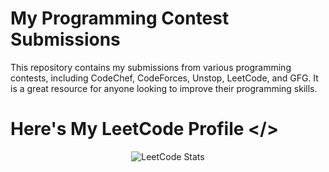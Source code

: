 # My Programming Contest Submissions

This repository contains my submissions from various programming contests, including CodeChef, CodeForces, Unstop, LeetCode, and GFG. It is a great resource for anyone looking to improve their programming skills.

# Here's My LeetCode Profile </>

<div align="center">
    <img src="https://leetcode.card.workers.dev/sanjaychoudhary?theme=unicorn&font=milonga&extension=null" alt="LeetCode Stats">
</div>
